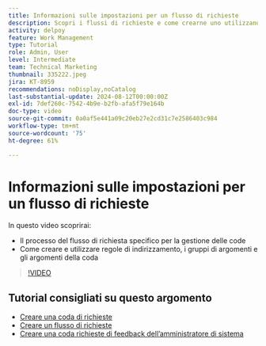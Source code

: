 ```yaml
---
title: Informazioni sulle impostazioni per un flusso di richieste
description: Scopri i flussi di richieste e come crearne uno utilizzando le regole di routing, i gruppi di argomenti e gli argomenti della coda.
activity: delpoy
feature: Work Management
type: Tutorial
role: Admin, User
level: Intermediate
team: Technical Marketing
thumbnail: 335222.jpeg
jira: KT-8959
recommendations: noDisplay,noCatalog
last-substantial-update: 2024-08-12T00:00:00Z
exl-id: 7def260c-7542-4b9e-b2fb-afa5f79e164b
doc-type: video
source-git-commit: 0a0af5e441a09c20eb27e2cd31c7e2586403c984
workflow-type: tm+mt
source-wordcount: '75'
ht-degree: 61%

---
```


# Informazioni sulle impostazioni per un flusso di richieste

In questo video scoprirai:

* Il processo del flusso di richiesta specifico per la gestione delle code
* Come creare e utilizzare regole di indirizzamento, i gruppi di argomenti e gli argomenti della coda

>[!VIDEO](https://video.tv.adobe.com/v/335222/?quality=12&learn=on)

## Tutorial consigliati su questo argomento

* [Creare una coda di richieste](/help/manage-work/request-queues/create-a-request-queue.md)
* [Creare un flusso di richieste](/help/manage-work/request-queues/create-a-request-flow.md)
* [Creare una coda richieste di feedback dell’amministratore di sistema](/help/manage-work/request-queues/create-a-system-admin-feedback-request-queue.md)
